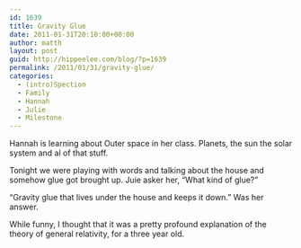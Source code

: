 ```yaml
---
id: 1639
title: Gravity Glue
date: 2011-01-31T20:10:00+00:00
author: matth
layout: post
guid: http://hippeelee.com/blog/?p=1639
permalink: /2011/01/31/gravity-glue/
categories:
  - (intro)Spection
  - Family
  - Hannah
  - Julie
  - Milestone
---
```

Hannah is learning about Outer space in her class. Planets, the sun the solar system and al of that stuff.

Tonight we were playing with words and talking about the house and somehow glue got brought up. Juie asker her, &#8220;What kind of glue?&#8221;

&#8220;Gravity glue that lives under the house and keeps it down.&#8221; Was her answer.

While funny, I thought that it was a pretty profound explanation of the theory of general relativity, for a three year old.